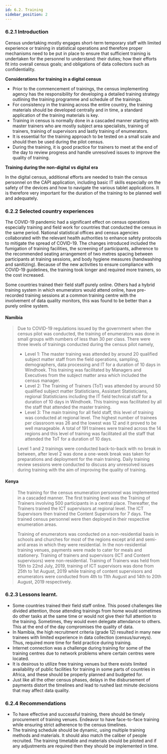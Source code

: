 ```yaml
---
id: 6.2. Training 
sidebar_position: 2
---
```



### 6.2.1 Introduction
Census undertaking mostly engages short-term temporary staff with limited experience or training in statistical operations and therefore proper mechanisms need to be put in place to ensure that sufficient training is undertaken for the personnel to understand: their duties; how their efforts fit into overall census goals; and obligations of data collectors such as confidentiality. 

**Considerations for training in a digital census**

-	Prior to the commencement of trainings, the census implementing agency has the responsibility for developing a detailed training strategy outlining the training programme and schedule of the trainings. 
-	For consistency in the training across the entire country, the training materials should be developed centrally and in time, a standard application of the training materials is key. 
-	Training in census is normally done in a cascaded manner starting with master trainers who are mostly subject area specialists, training of trainers, training of supervisors and lastly training of enumerators. 
-	It is essential for the training approach to be tested on a small scale and should then be used during the pilot census.  
-	During the training, it is good practice for trainers to meet at the end of the day to review progress and handle unresolved issues to improve the quality of training.
  
**Training during the non-digital vs digital era**

In the digital census, additional efforts are needed to train the census personnel on the CAPI application, including basic IT skills especially on the safety of the devices and how to navigate the various tablet applications. It is therefore very important for the duration of the training to be planned well and adequately. 

### 6.2.2 Selected country experiences
The COVID-19 pandemic had a significant effect on census operations especially training and field work for countries that conducted the census in the same period. National statistical offices and census agencies collaborated with the relevant health authorities to enhance safety protocols to mitigate the spread of COVID-19. The changes introduced included the fumigation of training facilities, the screening of participants, adherence to the recommended seating arrangement of two metres spacing between participants at training sessions, and body hygiene measures (handwashing and sanitizing). Because of the new activities to ensure compliance with COVID-19 guidelines, the training took longer and required more trainers, so the cost increased. 

Some countries trained their field staff purely online. Others had a hybrid training system in which enumerators would attend online, have pre-recorded training sessions at a common training centre with the involvement of data quality monitors, this was found to be better than a purely online system.

#### Namibia
>
>Due to COVID-19 regulations issued by the government when the census pilot was conducted, the training of enumerators was done in small groups with numbers of less than 30 per class. There were three levels of trainings conducted during the census pilot namely, 
>-	Level 1: The master training was attended by around 20 qualified subject matter staff from the field operations, sampling, demographers, data processing and IT for a duration of 10 days in Windhoek. This training was facilitated by Managers and Executives from the subject matter area which included the census manager.
>-	 Level 2: The Training of Trainers (ToT) was attended by around 50 qualified subject matter Statisticians, Assistant Statisticians, regional Statisticians including the IT field technical staff for a duration of 10 days in Windhoek. This training was facilitated by all the staff that attended the master training. 
>-	Level 3: The main training for all field staff, this level of training was conducted at regional level. The highest number of trainees per classroom was 26 and the lowest was 12 and it proved to be well manageable. A total of 191 trainees were trained across the 14 regions and this level of training was facilitated all the staff that attended the ToT for a duration of 10 days.
>	
>Level 1 and 2 trainings were conducted back-to-back with no break in between, after level 2 was done a one-week break was taken for preparations and deployment for the main training. Daily training review sessions were conducted to discuss any unresolved issues during training with the aim of improving the quality of training.
 
#### Kenya
>
>The training for the census enumeration personnel was implemented in a cascaded manner. The first training level was the Training of Trainers involving 500 participants in a central place. Thereafter, the Trainers trained the ICT supervisors at regional level. The ICT Supervisors then trained the Content Supervisors for 7 days. The trained census personnel were then deployed in their respective enumeration areas.
>
>Training of enumerators was conducted on a non-residential basis in schools and churches for most of the regions except arid and semi-arid areas in which they were residential. In the non-residential training venues, payments were made to cater for meals and stationery. Training of trainers and supervisors (ICT and Content supervisors) were non-residential. Training of Trainers was held from 15th to 22nd July, 2019, training of ICT supervisors was done from 25th to 1st August, 2019 while training of content supervisors and enumerators were conducted from 4th to 11th August and 14th to 20th August, 2019 respectively. 

### 6.2.3 Lessons learnt.
-	Some countries trained their field staff online. This posed challenges like divided attention, those attending trainings from home would sometimes do other tasks at the same time or would not give their full attention to the training. Sometimes, they would even delegate attendance to others. This at the end of the day compromises the quality of data.
-	In Namibia, the high recruitment criteria (grade 12) resulted in many new trainees with limited experience in data collection (census/surveys). Thus, required more time for field practice during training.
-	Internet connection was a challenge during training for some of the training centres due to network problems where certain centres were located.
-	It is desirous to utilize free training venues but there exists limited availability of public facilities for training in some parts of countries in Africa, and these should be properly planned and budgeted for. 
-	Just like all the other census phases, delays in the disbursement of payments distort the timelines and lead to rushed last minute decisions that may affect data quality.  

### 6.2.4 Recommendations 
-	To have effective and successful training, there should be timely procurement of training venues. Endeavor to have face-to-face training while ensuring strict adherence to the census timelines.
-	The training schedule should be dynamic, using multiple training methods and materials. It should also match the caliber of people recruited. The training timetable and materials should be piloted and if any adjustments are required then they should be implemented in time.
